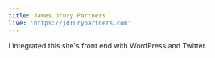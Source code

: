 ```yaml
---
title: James Drury Partners
live: 'https://jdrurypartners.com'
---
```

I integrated this site's front end with WordPress and Twitter.
